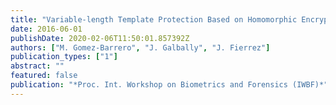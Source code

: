 ```yaml
---
title: "Variable-length Template Protection Based on Homomorphic Encryption with Application to Signature Biometrics"
date: 2016-06-01
publishDate: 2020-02-06T11:50:01.857392Z
authors: ["M. Gomez-Barrero", "J. Galbally", "J. Fierrez"]
publication_types: ["1"]
abstract: ""
featured: false
publication: "*Proc. Int. Workshop on Biometrics and Forensics (IWBF)*"
---
```


